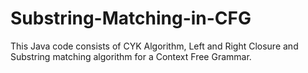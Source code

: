 # Substring-Matching-in-CFG
This Java code consists of CYK Algorithm, Left and Right Closure and Substring matching algorithm for a Context Free Grammar.
